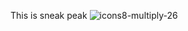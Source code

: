 This is sneak peak
![icons8-multiply-26](https://github.com/XzynAstral/xzynastral.github.io/assets/145938095/39dcf2b8-ab68-4ba9-9753-112cb676625c)
